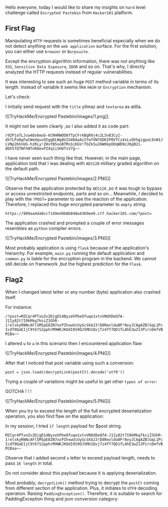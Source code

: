 Hello everyone, today I would like to share my insights on `hard` level challenge called `Encrypted Pastebin` from `Hacker101` platform.

## First Flag

Manipulating `HTTP` requests is sometimes beneficial especially when we do not detect anything on the `web application` surface. For the first solution, you can either use `browser` or `Burpsuite`.

Except the encryption algorithm information, there was not anything like `XSS`, `Sensitive Data Exposure`, `IDOR` and so on. That's why, I directly analyzed the HTTP requests instead of regular vulnerabilities.

It was interesting to see such an huge `POST` method variable in terms of its length. Instead of variable it seems like `HASH` or `Encryption` mechanism. 

Let's check:

I initially send request with the `title` yilmaz and `textarea` as atilla.

![[TryHackMe/Encrypted Pastebin/images/1.png]]

It might not be seem clearly ,so I also added it as code part:

`r9ZPjaTLJcw4Qv6mxb-6CRHRWOD8fTpCFrkBgR9j4c2L5n83CyI-dkTLPa8gFwCWedquvOIggDLWg8UIG48AaAzIYwYVW7UDKIP0VfCz4sLsQVhgigpoL9zW1JLVNp2bhnUG-hzRLy!ZHvtN5ooBTMcGjKGV!TbZkSu26WOkpOOqWENzJKpB2i-8DX5fQTNFhNTnR8evPZ4q1i5HUTsV7g~~`

I have never seen such thing like that. However, in the main page, application told that I was dealing with `AES128` military graded algorithm on the default path.

![[TryHackMe/Encrypted Pastebin/images/2.PNG]]

Observe that the application protected by `AES128` ,so it was tough to bypass or access unrestricted endpoints, parts and so on... Meanwhile, I decided to play with the `?POST=` parameter to see the reaction of the application. Therefore, I replaced this huge encrypted parameter to `empty` string.

`https://989aa4da0cc7149eddb8b848a4369ee0.ctf.hacker101.com/?post=`

The application crashed and prompted a couple of error messages resembles as `python` compiler errors. 

![[TryHackMe/Encrypted Pastebin/images/3.PNG]]

Most probably application is using `flask` because of the application's hierarchy. For example, `main.py` running the default application and `common.py` is liable for the encryption program in the backend. We cannot still decide on framework ,but the highest prediction for the `Flask`.

## Flag2

When I changed latest letter or any number (byte) application also crashed itself.

For instance:

`/?post=MZCqr4PTxoZv2DjgD14ByzehPbeOfuqe1xtvVNOXDeQfA-J1Iy82t7I0kMkq7ksiZ3GhR-1!elskyRNNcAFlSMSpE8ZN7ozPIhxwUcUyGcSkb23!D8Rexldw8P!NvyJCAgAZBlGqL1PcIcdT0QaEIjC9t67S2pphrM9WKJKOdI0S9OJ5MU1QvjTz4fY7QD1fLAhE3wZ13PircDmfVBM1Ba~~`

I altered `w` to `a` in this scenario then I encountered application flaw:


![[TryHackMe/Encrypted Pastebin/images/4.PNG]]

After that I noticed that post variable using such a conversion:

`post = json.loads(decryptLink(postCt).decode('utf8'))`

Trying a couple of variations might be useful to get other `types of error`:

GOTCHA ! ! !

![[TryHackMe/Encrypted Pastebin/images/5.PNG]]

When you try to exceed the length of the full encrypted deserialization operation, you also find flaw on the application:

In my session, I tried `17 length` payload for $post string.

`MZCqr4PTxoZv2DjgD14ByzehPbeOfuqe1xtvVNOXDeQfA-J1Iy82t7I0kMkq7ksiZ3GhR-1!elskyRNNcAFlSMSpE8ZN7ozPIhxwUcUyGcSkb23!D8Rexldw8P!NvyJCAgAZBlGqL1PcIcdT0QaEIjC9t67S2pphrM9WKJKOdI0S9OJ5MU1QvjTz4fY7QD1fLAhE3wZ13PircDmfVBM1Baa~~`

Observe that I added second `a` letter to exceed payload length, needs to pass `16 length` in total.

Do not consider about this payload because it is applying deserialization.

Most probably, `decryptLink()` method trying to decrypt the `postCt` coming from different section of the application. Plus, it initiates to `UTF8` decoding operation. Raising `PaddingException()`. Therefore, it is suitable to search for PaddingException thing and json conversion category:

